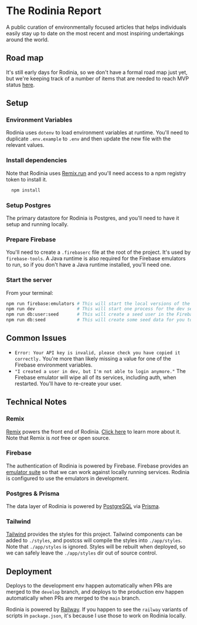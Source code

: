 # The Rodinia Report

A public curation of environmentally focused articles that helps individuals easily stay up to date on the most recent
and most inspiring undertakings around the world.

## Road map

It's still early days for Rodinia, so we don't have a formal road map just yet, but we're keeping track of a number of
items that are needed to reach MVP status [here](https://github.com/seanwash/rodinia-report-web/projects/1).

## Setup

### Environment Variables

Rodinia uses `dotenv` to load environment variables at runtime. You'll need to duplicate `.env.example` to `.env` and then
update the new file with the relevant values.

### Install dependencies

Note that Rodinia uses [Remix.run](https://remix.run) and you'll need access to a npm registry token to install it.

```bash
  npm install
```

### Setup Postgres

The primary datastore for Rodinia is Postgres, and you'll need to have it setup and running locally.

### Prepare Firebase

You'll need to create a `.firebaserc` file at the root of the project. It's used by `firebase-tools`. A Java runtime is
also required for the Firebase emulators to run, so if you don't have a Java runtime installed, you'll need one.

### Start the server

From your terminal:

```sh
npm run firebase:emulators # This will start the local versions of the Firebase services that Rodinia needs. The UI is located on port 4000.
npm run dev                # This will start one process for the dev server and one process for postcss. The app is located on port 3000.
npm run db:user:seed       # This will create a seed user in the Firebase auth emulator.
npm run db:seed            # This will create some seed data for you to use in Postgres via Prisma.
```

## Common Issues

- `Error: Your API key is invalid, please check you have copied it correctly.` You're more than likely missing a value for one of the Firebase environment variables.
- `"I created a user in dev, but I'm not able to login anymore."` The Firebase emulator will wipe all of its services, including auth, when restarted. You'll have to re-create your user.

## Technical Notes

### Remix

[Remix](https://remix.run/features) powers the front end of Rodinia. [Click here](https://remix.run/features) to learn
more about it. Note that Remix is _not_ free or open source.

### Firebase

The authentication of Rodinia is powered by Firebase. Firebase provides
an [emulator suite](https://firebase.google.com/docs/emulator-suite) so that we can work against locally running
services. Rodinia is configured to use the emulators in development.

### Postgres & Prisma

The data layer of Rodinia is powered by [PostgreSQL](https://www.postgresql.org/) via [Prisma](https://www.prisma.io/).

### Tailwind

[Tailwind](https://tailwindcss.com/) provides the styles for this project. Tailwind components can be added
to `./styles`, and postcss will compile the styles into `./app/styles`. Note that `./app/styles` is ignored. Styles will
be rebuilt when deployed, so we can safely leave the `./app/styles` dir out of source control.

## Deployment

Deploys to the development env happen automatically when PRs are merged to the `develop` branch, and deploys to the
production env happen automatically when PRs are merged to the `main` branch.

Rodinia is powered by [Railway](https://railway.app). If you happen to see the `railway` variants of scripts
in `package.json`, it's because I use those to work on Rodinia locally.
